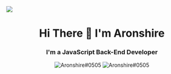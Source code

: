 
<img src="https://cdn.discordapp.com/attachments/532616581704974345/777620303429763072/2.png">

<h1 align="center">Hi There 👋 I'm Aronshire</h1>
<h3 align="center">I'm a JavaScript Back-End Developer</h3>


<p float="left" align="center">
<img src="https://lanyard.cnrad.dev/api/587615441640226837" alt="Aronshire#0505" class="display: block;">

<img src="https://github-readme-stats.vercel.app/api?username=Aronshire&count_private=true&show_icons=true&theme=dark&hide_border=true" alt="Aronshire#0505" class="display: block;">
</p>
